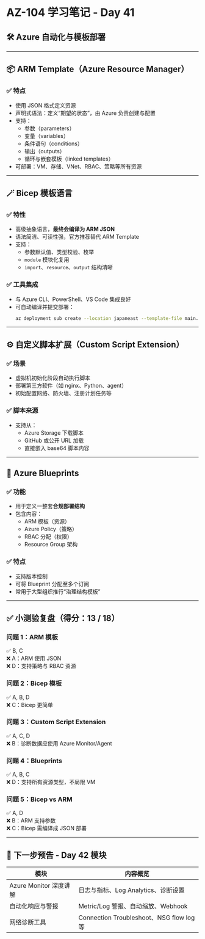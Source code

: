 
# AZ-104 学习笔记 - Day 41

## 🛠 Azure 自动化与模板部署

---

## 📦 ARM Template（Azure Resource Manager）

### ✅ 特点
- 使用 JSON 格式定义资源
- 声明式语法：定义“期望的状态”，由 Azure 负责创建与配置
- 支持：
  - 参数（parameters）
  - 变量（variables）
  - 条件语句（conditions）
  - 输出（outputs）
  - 循环与嵌套模板（linked templates）
- 可部署：VM、存储、VNet、RBAC、策略等所有资源

---

## 🪄 Bicep 模板语言

### ✅ 特性
- 高级抽象语言，**最终会编译为 ARM JSON**
- 语法简洁、可读性强，官方推荐替代 ARM Template
- 支持：
  - 参数默认值、类型校验、枚举
  - `module` 模块化复用
  - `import`、`resource`、`output` 结构清晰

### ✅ 工具集成
- 与 Azure CLI、PowerShell、VS Code 集成良好
- 可自动编译并提交部署：
  ```bash
  az deployment sub create --location japaneast --template-file main.bicep
  ```

---

## ⚙️ 自定义脚本扩展（Custom Script Extension）

### ✅ 场景
- 虚拟机初始化阶段自动执行脚本
- 部署第三方软件（如 nginx、Python、agent）
- 初始配置网络、防火墙、注册计划任务等

### ✅ 脚本来源
- 支持从：
  - Azure Storage 下载脚本
  - GitHub 或公开 URL 加载
  - 直接嵌入 base64 脚本内容

---

## 🧱 Azure Blueprints

### ✅ 功能
- 用于定义一整套**合规部署结构**
- 包含内容：
  - ARM 模板（资源）
  - Azure Policy（策略）
  - RBAC 分配（权限）
  - Resource Group 架构

### ✅ 特点
- 支持版本控制
- 可将 Blueprint 分配至多个订阅
- 常用于大型组织推行“治理结构模板”

---

## ✅ 小测验复盘（得分：13 / 18）

### 问题 1：ARM 模板
✅ B, C  
❌ A：ARM 使用 JSON  
❌ D：支持策略与 RBAC 资源

### 问题 2：Bicep 模板
✅ A, B, D  
❌ C：Bicep 更简单

### 问题 3：Custom Script Extension
✅ A, C, D  
❌ B：诊断数据应使用 Azure Monitor/Agent

### 问题 4：Blueprints
✅ A, B, C  
❌ D：支持所有资源类型，不局限 VM

### 问题 5：Bicep vs ARM
✅ A, D  
❌ B：ARM 支持参数  
❌ C：Bicep 需编译成 JSON 部署

---

## 📘 下一步预告 - Day 42 模块

| 模块                       | 内容概览                           |
|----------------------------|------------------------------------|
| Azure Monitor 深度讲解     | 日志与指标、Log Analytics、诊断设置 |
| 自动化响应与警报           | Metric/Log 警报、自动缩放、Webhook |
| 网络诊断工具               | Connection Troubleshoot、NSG flow log 等 |

